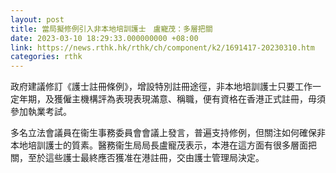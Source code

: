 ```yaml
---
layout: post
title: 當局擬修例引入非本地培訓護士　盧寵茂：多層把關
date: 2023-03-10 18:29:33.000000000 +08:00
link: https://news.rthk.hk/rthk/ch/component/k2/1691417-20230310.htm
categories: rthk
---
```


政府建議修訂《護士註冊條例》，增設特別註冊途徑，非本地培訓護士只要工作一定年期，及獲僱主機構評為表現表現滿意、稱職，便有資格在香港正式註冊，毋須參加執業考試。

多名立法會議員在衞生事務委員會會議上發言，普遍支持修例，但關注如何確保非本地培訓護士的質素。醫務衞生局局長盧寵茂表示，本港在這方面有很多層面把關，至於這些護士最終應否獲准在港註冊，交由護士管理局決定。
